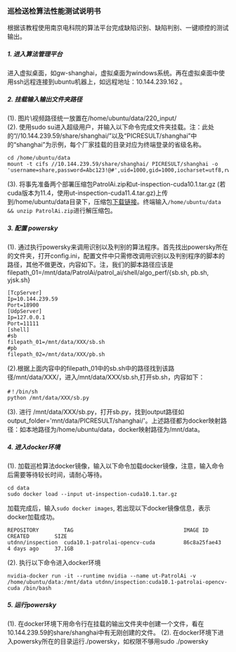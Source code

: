 ### 巡检送检算法性能测试说明书
根据该教程使用南京电科院的算法平台完成缺陷识别、缺陷判别、一键顺控的测试输出。
##### 1. 进入算法管理平台
进入虚拟桌面，如gw-shanghai，虚拟桌面为windows系统。再在虚拟桌面中使用ssh远程连接到ubuntu机器上，如远程地址：10.144.239.162 。
##### 2. 挂载输入输出文件夹路径
(1). 图片\视频路径统一放置在/home/ubuntu/data/220_input/  
(2). 使用sudo su进入超级用户，并输入以下命令完成文件夹挂载。注：此处的“//10.144.239.59/share/shanghai/”以及“PICRESULT/shanghai”中的“shanghai”为示例，每个厂家挂载的目录对应为终端登录的省级名称。
```
cd /home/ubuntu/data
mount -t cifs //10.144.239.59/share/shanghai/ PICRESULT/shanghai -o 'username=share,password=Abc123!@#',uid=1000,gid=1000,iocharset=utf8,rw,dir_mode=0777,file_mode=0777
```
(3). 将事先准备两个部署压缩包PatrolAi.zip和ut-inspection-cuda10.1.tar.gz (若cuda版本为11.4，使用ut-inspection-cuda11.4.tar.gz)上传到/home/ubuntu/data目录下，压缩包[下载链接](http://192.168.69.36/d/b688a5bd4f5e4772a9bd/)。终端输入```/home/ubuntu/data && unzip PatrolAi.zip```进行解压缩包。
##### 3. 配置 powersky
(1). 通过执行powersky来调用识别以及判别的算法程序。首先找出powersky所在的文件夹，打开config.ini，配置文件中只需修改调用识别以及判别程序的脚本的路径，其他不做更改，内容如下。注，我们的脚本路径应该是filepath_01=/mnt/data/PatrolAi/patrol_ai/shell/algo_perf/{sb.sh, pb.sh, yjsk.sh}
```
[TcpServer]
Ip=10.144.239.59
Port=18900
[UdpServer]
Ip=127.0.0.1
Port=11111
[shell]
#sb
filepath_01=/mnt/data/XXX/sb.sh
#pb
filepath_02=/mnt/data/XXX/pb.sh
```
(2).根据上面内容中的filepath_01中的sb.sh中的路径找到该路径/mnt/data/XXX/，进入/mnt/data/XXX/sb.sh,打开sb.sh，内容如下：
```
#！/bin/sh
python /mnt/data/XXX/sb.py
```
(3). 进行 /mnt/data/XXX/sb.py，打开sb.py，找到output路径如output_folder='mnt/data/PICRESULT/shanghai/'。上述路径都为docker映射路径：如本地路径为/home/ubuntu/data，docker映射路径为/mnt/data。
##### 4. 进入docker环境
(1). 加载巡检算法docker镜像，输入以下命令加载docker镜像，注意，输入命令后需要等待较长时间，请耐心等待。
```
cd data
sudo docker load --input ut-inspection-cuda10.1.tar.gz
```
加载完成后，输入```sudo docker images```, 若出现以下docker镜像信息，表示docker加载成功。
```
REPOSITORY        TAG                                   IMAGE ID       CREATED        SIZE
utdnn/inspection  cuda10.1-patrolai-opencv-cuda         86c8a25fae43   4 days ago     37.1GB
```
(2). 执行以下命令进入docker环境
```
nvidia-docker run -it --runtime nvidia --name ut-PatrolAi -v /home/ubuntu/data:/mnt/data utdnn/inspection:cuda10.1-patrolai-opencv-cuda /bin/bash
```
##### 5. 运行powersky
(1). 在docker环境下用命令行在挂载的输出文件夹中创建一个文件，看在10.144.239.59的share/shanghai中有无刚创建的文件。
(2). 在docker环境下进入powersky所在的目录运行./powersky，如权限不够用sudo ./powersky

